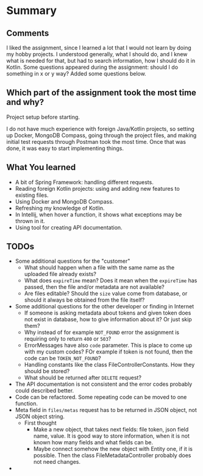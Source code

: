 # Summary

## Comments

I liked the assignment, since I learned a lot that I would not learn by doing my hobby projects. I understood generally, what I should do, and I knew what is needed for that, but had to search information, how I should do it in Kotlin. Some questions appeared during the assignment: should I do something in x or y way? Added some questions below.

## Which part of the assignment took the most time and why?
Project setup before starting.

I do not have much experience with foreign Java/Kotlin projects, so setting up Docker, MongoDB Compass, going through the project files, and making initial test requests through Postman took the most time. Once that was done, it was easy to start implementing things.

## What You learned

- A bit of Spring Framework: handling different requests.
- Reading foreign Kotlin projects: using and adding new features to existing files.
- Using Docker and MongoDB Compass.
- Refreshing my knowledge of Kotlin.
- In Intellij, when hover a function, it shows what exceptions may be thrown in it. 
- Using tool for creating API documentation.

## TODOs
- Some additional questions for the "customer"
    - What should happen when a file with the same name as the uploaded file already exists?
    - What does `expireTime` mean? Does it mean when the `expireTime` has passed, then the file and/or metadata are not available?
    - Are files editable? Should the `size` value come from database, or should it always be obtained from the file itself?
- Some additional questions for the other developer or finding in Internet
  - If someone is asking metadata about tokens and given token does not exist in database, how to give information about it? Or just skip them?
  - Why instead of for example `NOT_FOUND` error the assignment is requiring only to return `400` or `503`?
  - ErrorMessages have also `code` parameter. This is place to come up with my custom codes? FOr example if token is not found, then the code can be `TOKEN_NOT_FOUND`?
  - Handling constants like the class FileControllerConstants. How they should be stored?
  - What should be returned after `DELETE` request?
- The API documentation is not consistent and the error codes probably could described better.
- Code can be refactored. Some repeating code can be moved to one function.
- Meta field in `files/metas` request has to be returned in JSON object, not JSON object string.
  - First thought
    - Make a new object, that takes next fields: file token, json field name, value. It is good way to store information, when it is not known how many fields and what fields can be.
    - Maybe connect somehow the new object with Entity one, if it is possible. Then the class FileMetadataController probably does not need changes.
- 
  
